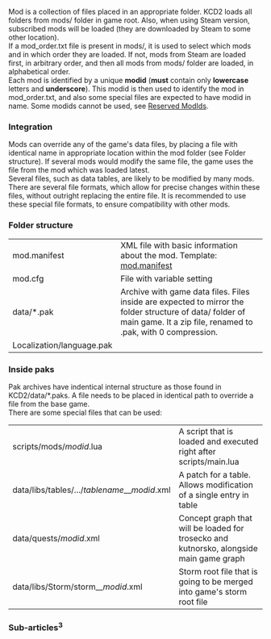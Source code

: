 Mod is a collection of files placed in an appropriate folder. KCD2 loads all folders from mods/ folder in game root. Also, when using Steam version, subscribed mods will be loaded (they are downloaded by Steam to some other location).  
If a mod\_order.txt file is present in mods/, it is used to select which mods and in which order they are loaded. If not, mods from Steam are loaded first, in arbitrary order, and then all mods from mods/ folder are loaded, in alphabetical order.  
Each mod is identified by a unique **modid** (**must** contain only **lowercase** letters and **underscore**). This modid is then used to identify the mod in mod\_order.txt, and also some special files are expected to have modid in name. Some modids cannot be used, see [Reserved ModIds](chrome-extension://pcmpcfapbekmbjjkdalcgopdkipoggdi/articles/KM-A-35/Reserved-ModIds "KM-A-35: Reserved ModIds").

### Integration

Mods can override any of the game's data files, by placing a file with identical name in appropriate location within the mod folder (see Folder structure). If several mods would modify the same file, the game uses the file from the mod which was loaded latest.  
Several files, such as data tables, are likely to be modified by many mods. There are several file formats, which allow for precise changes within these files, without outright replacing the entire file. It is recommended to use these special file formats, to ensure compatibility with other mods.

### Folder structure

|  |  |
| --- | --- |
| mod.manifest | XML file with basic information about the mod. Template: [mod.manifest](https://warhorse.youtrack.cloud/api/files/496-1?sign=MTc0NzYxMjgwMDAwMHwyLTB8NDk2LTF8MjZyWDVjNUlraVBJaGVVZllLb3RPN2E5Y2R6VnNGeVFTRzFPRWlLX0lIRQ0K&updated=1737461201469&forceDownload=true) |
| mod.cfg | File with variable setting |
| data/\*.pak | Archive with game data files. Files inside are expected to mirror the folder structure of data/ folder of main game. It a zip file, renamed to .pak, with 0 compression. |
| Localization/language.pak |  |

### Inside paks

Pak archives have indentical internal structure as those found in KCD2/data/\*.paks. A file needs to be placed in identical path to override a file from the base game.  
There are some special files that can be used:

|  |  |
| --- | --- |
| scripts/mods/_modid_.lua | A script that is loaded and executed right after scripts/main.lua |
| data/libs/tables/.../_tablename_\_\__modid_.xml | A patch for a table. Allows modification of a single entry in table |
| data/quests/_modid_.xml | Concept graph that will be loaded for trosecko and kutnorsko, alongside main game graph |
| data/libs/Storm/storm\_\__modid_.xml | Storm root file that is going to be merged into game's storm root file |

### Sub-articles<sup>3</sup>